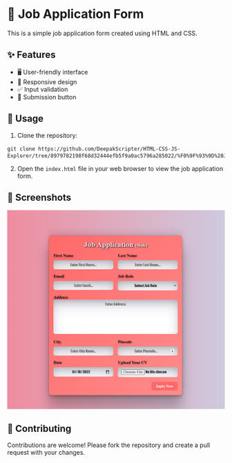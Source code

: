 # 📝 Job Application Form

This is a simple job application form created using HTML and CSS.

## ✨ Features

- 🖥️ User-friendly interface
- 📱 Responsive design
- ✅ Input validation
- 🚀 Submission button

## 🚀 Usage

1. Clone the repository:

```
git clone https://github.com/DeepakScripter/HTML-CSS-JS-Explorer/tree/8979782198f68d32444efb5f9a0ac5796a285022/%F0%9F%93%9D%20Job%20Application%20Form%20%F0%9F%93%9D
```

2. Open the `index.html` file in your web browser to view the job application form.

## 📸 Screenshots

![Job Application Form](screenshots/job-application-.png)

## 🤝 Contributing

Contributions are welcome! Please fork the repository and create a pull request with your changes.
